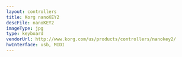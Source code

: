 ```yaml
---
layout: controllers
title: Korg nanoKEY2
descFile: nanoKEY2
imageType: jpg
type: keyboard
vendorUrl: http://www.korg.com/us/products/controllers/nanokey2/
hwInterface: usb, MIDI
---
```

